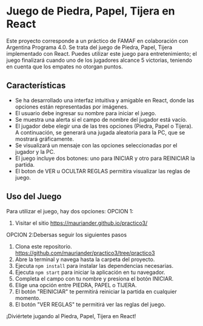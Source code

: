 # Juego de Piedra, Papel, Tijera en React

Este proyecto corresponde a un práctico de FAMAF en colaboración con Argentina Programa 4.0. Se trata del juego de Piedra, Papel, Tijera implementado con React. Puedes utilizar este juego para entretenimiento; el juego finalizará cuando uno de los jugadores alcance 5 victorias, teniendo en cuenta que los empates no otorgan puntos.

## Características

- Se ha desarrollado una interfaz intuitiva y amigable en React, donde las opciones están representadas por imágenes.
- El usuario debe ingresar su nombre para iniciar el juego.
- Se muestra una alerta si el campo de nombre del jugador está vacío.
- El jugador debe elegir una de las tres opciones (Piedra, Papel o Tijera). A continuación, se generará una jugada aleatoria para la PC, que se mostrará gráficamente.
- Se visualizará un mensaje con las opciones seleccionadas por el jugador y la PC.
- El juego incluye dos botones: uno para INICIAR y otro para REINICIAR la partida.
- El boton de VER u OCULTAR REGLAS permitira visualizar las reglas de juego.

## Uso del Juego

Para utilizar el juego, hay dos opciones:
OPCION 1:

1. Visitar el sitio https://mauriander.github.io/practico3/

OPCION 2:Debersas seguir los siguientes pasos

1. Clona este repositorio. https://github.com/mauriander/practico3/tree/practico3
2. Abre la terminal y navega hasta la carpeta del proyecto.
3. Ejecuta `npm install` para instalar las dependencias necesarias.
4. Ejecuta `npm start` para iniciar la aplicación en tu navegador.
5. Completa el campo con tu nombre y presiona el botón INICIAR.
6. Elige una opción entre PIEDRA, PAPEL o TIJERA.
7. El botón "REINICIAR" te permitirá reiniciar la partida en cualquier momento.
8. El botón "VER REGLAS" te permitirá ver las reglas del juego.

¡Diviértete jugando al Piedra, Papel, Tijera en React!
